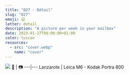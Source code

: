 ```yaml
---
title: "027 - Détail"
slug: "027"
emoji: 😃
letter: detail
description: "A picture per week in your mailbox"
date: 2023-01-27T00:00:00+01:00
color: tuscan
resources:
  - src: "cover.webp"
    name: "cover"
---
```

![](cover)
📍 | 📷
---|---
Lanzarote | Leica M6 - Kodak Portra 800
